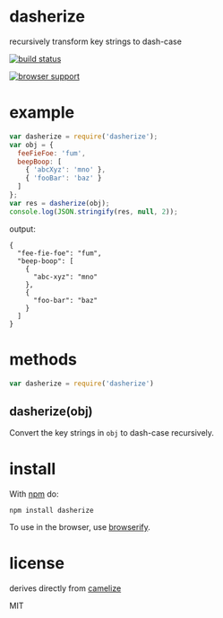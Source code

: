 # dasherize

recursively transform key strings to dash-case

[![build status](https://secure.travis-ci.org/shahata/dasherize.png)](http://travis-ci.org/shahata/dasherize)

[![browser support](https://ci.testling.com/shahata/dasherize.png)](http://ci.testling.com/shahata/dasherize)

# example

``` js
var dasherize = require('dasherize');
var obj = {
  feeFieFoe: 'fum',
  beepBoop: [
    { 'abcXyz': 'mno' },
    { 'fooBar': 'baz' }
  ]
};
var res = dasherize(obj);
console.log(JSON.stringify(res, null, 2));
```

output:

```
{
  "fee-fie-foe": "fum",
  "beep-boop": [
    {
      "abc-xyz": "mno"
    },
    {
      "foo-bar": "baz"
    }
  ]
}
```

# methods

``` js
var dasherize = require('dasherize')
```

## dasherize(obj)

Convert the key strings in `obj` to dash-case recursively.

# install

With [npm](https://npmjs.org) do:

```
npm install dasherize
```

To use in the browser, use [browserify](http://browserify.org).

# license

derives directly from [camelize](https://github.com/substack/camelize)

MIT
